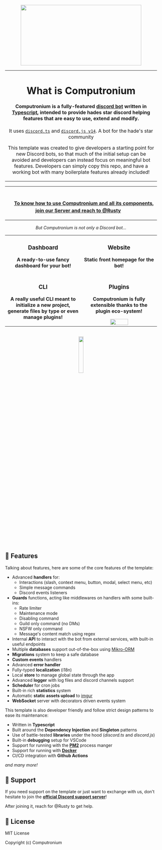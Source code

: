 <p align="center">
    <img width="400" height="200" src="https://play-lh.googleusercontent.com/KXJ-HjTx22nsirI7HHV05f7p5tGD1S4llhNskMRFPoI33-16pZ9_5i2t41cpE_O4PSo=w600-h300-pc0xffffff-pd">
</p>

<div align="center">

<table>
  <tr>
    <td align="center">
   
# What is Computronium

#### **Computronium** is a fully-featured **[discord bot](https://discord.com/developers/docs/intro#bots-and-apps)** written in [Typescript](https://www.typescriptlang.org/), intended to provide hades star discord helping features that are easy to use, extend and modify.

It uses [`discord.ts`](https://github.com/oceanroleplay/discord.ts) and [`discord.js v14`](https://github.com/discordjs/discord.js). A bot for the hade's star community

This template was created to give developers a starting point for new Discord bots, so that much of the initial setup can be avoided and developers can instead focus on meaningful bot features. Developers can simply copy this repo, and have a working bot with many boilerplate features already included!        
    </td>
  </tr>
</table>

<table>
<tr>
<td align="center">
ㅤ

ㅤ **[To know how to use Computronium and all its components, join our Server and reach to @Rusty](https://discord.gg/5zdYh8D28n)** ㅤ

</td>
</tr>
</table>

*But Computronium is not only a Discord bot...*

<table>
<tr>
<td align="center" width="50%">
    
### Dashboard

**A ready-to-use fancy dashboard for your bot!**
    
</td>
<td align="center">

### Website

**Static front homepage for the bot!**

</td>
</tr>
<tr></tr>
<tr>
<td align="center">

### CLI

**A really useful CLI meant to initialize a new project, generate files by type or even manage plugins!**

</td>
<td align="center">

### Plugins

**Computronium is fully extensible thanks to the plugin eco-system!**

<img width="50%" src="https://user-images.githubusercontent.com/66025667/196372599-022c6254-01a6-4f7c-bd52-06246527a8b9.png" >

</td>
</tr>
</table>
</div>

<br>

<div align="center">
    <a href="https://discord.gg/5zdYh8D28n" target="_blank">
        <img width="17.5%" src="https://user-images.githubusercontent.com/66025667/196373934-2fad8760-a58d-4b4d-ad64-b069baa71823.png">
    </a>
</div>


## 📜 Features

Talking about features, here are some of the core features of the template:

- Advanced **handlers** for:
    - Interactions (slash, context menu, button, modal, select menu, etc)
    - Simple message commands
    - Discord events listeners
- **Guards** functions, acting like middlewares on handlers with some built-ins:
    - Rate limiter
    - Maintenance mode
    - Disabling command
    - Guild only command (no DMs)
    - NSFW only command
    - Message's content match using regex
- Internal **API** to interact with the bot from external services, with built-in useful endpoints
- Multiple **databases** support out-of-the-box using [Mikro-ORM](https://mikro-orm.io/)
- **Migrations** system to keep a safe database
- **Custom events** handlers
- Advanced **error handler**
- Fully-typed **localization** (i18n)
- Local **store** to manage global state through the app
- Advanced **logger** with log files and discord channels support
- **Scheduler** for cron jobs
- Built-in rich **statistics** system
- Automatic **static assets upload** to [imgur](https://imgur.com/)
- **WebSocket** server with decorators driven events system

This template is also developer friendly and follow strict design patterns to ease its maintenance:
- Written in **Typescript**
- Built around the **Dependency Injection** and **Singleton** patterns
- Use of battle-tested **libraries** under the hood (*discord.ts* and *discord.js*)
- Built-in **debugging** setup for VSCode
- Support for running with the **[PM2](https://pm2.keymetrics.io/)** process manger
- Support for running with **[Docker](https://www.docker.com/)**
- CI/CD integration with **Github Actions**

*and many more!*

## 📢 Support

If you need support on the template or just want to exchange with us, don't hesitate to join the **[official Discord support server](https://discord.gg/5zdYh8D28n)**!

After joining it, reach for @Rusty to get help.

## 📑 License

MIT License

Copyright (c) Computronium
